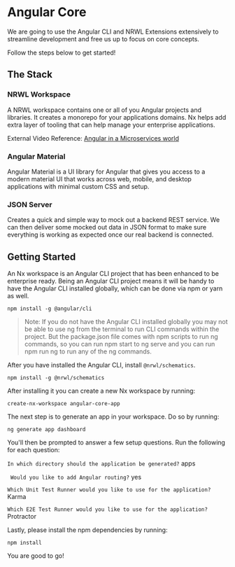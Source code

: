 # Angular Core

We are going to use the Angular CLI and NRWL Extensions extensively to streamline development and free us up to focus on core concepts.

Follow the steps below to get started!

## The Stack

### NRWL Workspace
A NRWL workspace contains one or all of you Angular projects and libraries. It creates a monorepo for your applications domains. Nx helps add extra layer of tooling that can help manage your enterprise applications. 

External Video Reference: [Angular in a Microservices world](https://www.youtube.com/watch?v=d04U7SjORTI)

### Angular Material
Angular Material is a UI library for Angular that gives you access to a modern material UI that works across web, mobile, and desktop applications with minimal custom CSS and setup.

### JSON Server
Creates a quick and simple way to mock out a backend REST service. We can then deliver some mocked out data in JSON format to make sure everything is working as expected once our real backend is connected.

## Getting Started

An Nx workspace is an Angular CLI project that has been enhanced to be enterprise ready. Being an Angular CLI project means it will be handy to have the Angular CLI installed globally, which can be done via npm or yarn as well.

```
npm install -g @angular/cli
```

> Note: If you do not have the Angular CLI installed globally you may not be able to use ng from the terminal to run CLI commands within the project. But the package.json file comes with npm scripts to run ng commands, so you can run npm start to ng serve and you can run npm run ng <command> to run any of the ng commands.

After you have installed the Angular CLI, install `@nrwl/schematics`.

```
npm install -g @nrwl/schematics
```

After installing it you can create a new Nx workspace by running:

```
create-nx-workspace angular-core-app
```

The next step is to generate an app in your workspace. Do so by running:

```
ng generate app dashboard
```

You'll then be prompted to answer a few setup questions. Run the following for each question:

` In which directory should the application be generated? `   apps

` Would you like to add Angular routing?`  yes

` Which Unit Test Runner would you like to use for the application? `  Karma

` Which E2E Test Runner would you like to use for the application? `  Protractor


Lastly, please install the npm dependencies by running:
```
npm install
```
You are good to go!